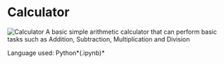 # Calculator

![Calculator](https://www.thebalance.com/thmb/eRRn6N5vEQaMBq5bk5kZ9V2cNQM=/1885x1414/smart/filters:no_upscale()/calculator-561439209c574c6dbf7965e1a3b5b226.jpg)
A basic simple arithmetic calculator that can perform basic tasks such as Addition, Subtraction, Multiplication and Division

Language used: Python*(.ipynb)*

